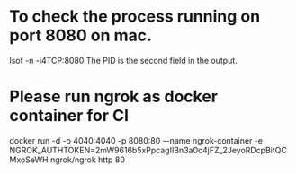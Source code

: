 # To check the process running on port 8080 on mac.

lsof -n -i4TCP:8080
The PID is the second field in the output.

# Please run ngrok as docker container for CI
docker run -d -p 4040:4040 -p 8080:80 --name ngrok-container -e NGROK_AUTHTOKEN=2mW9616b5xPpcagIIBn3a0c4jFZ_2JeyoRDcpBitQCMxoSeWH ngrok/ngrok http 80

